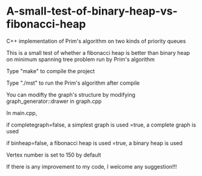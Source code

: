 # A-small-test-of-binary-heap-vs-fibonacci-heap
C++ implementation of Prim's algorithm on two kinds of priority queues

This is a small test of whether a fibonacci heap is better than binary heap on minimum spanning tree problem run by Prim's algorithm

Type "make" to compile the project

Type "./mst" to run the Prim's algorithm after compile

You can modifty the graph's structure by modifying graph_generator::drawer in graph.cpp

In main.cpp,

if completegraph=false, a simplest graph is used
                =true,  a complete graph is used

if binheap=false, a fibonacci heap is used
          =true, a binary heap is used

Vertex number is set to 150 by default

If there is any improvement to my code, I welcome any suggestion!!!
